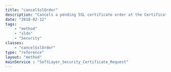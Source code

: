 ```yaml
---
title: "cancelSslOrder"
description: "Cancels a pending SSL certificate order at the Certificate Authority "
date: "2018-02-12"
tags:
    - "method"
    - "sldn"
    - "Security"
classes:
    - "cancelSslOrder"
type: "reference"
layout: "method"
mainService : "SoftLayer_Security_Certificate_Request"
---
```

